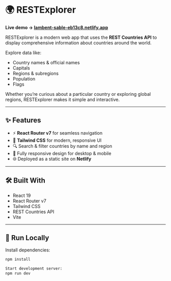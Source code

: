 # 🌍 RESTExplorer

**Live demo → [lambent-sable-eb13c8.netlify.app](https://lambent-sable-eb13c8.netlify.app/)**

RESTExplorer is a modern web app that uses the **REST Countries API** to display comprehensive information about countries around the world.

Explore data like:

- Country names & official names
- Capitals
- Regions & subregions
- Population
- Flags

Whether you’re curious about a particular country or exploring global regions, RESTExplorer makes it simple and interactive.

---

## ✨ **Features**

- ⚡ **React Router v7** for seamless navigation
- 🎨 **Tailwind CSS** for modern, responsive UI
- 🔍 Search & filter countries by name and region
- 📱 Fully responsive design for desktop & mobile
- 🌐 Deployed as a static site on **Netlify**

---

## 🛠 **Built With**

- React 19
- React Router v7
- Tailwind CSS
- REST Countries API
- Vite

---

## 🚀 **Run Locally**

Install dependencies:

```bash
npm install

Start development server:
npm run dev
